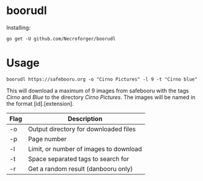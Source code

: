 # boorudl
Installing:

``go get -U github.com/Necroforger/boorudl``

# Usage
``boorudl https://safebooru.org -o "Cirno Pictures" -l 9 -t "Cirno blue"``

This will download a maximum of 9 images from safebooru with the tags *Cirno* and *Blue* to the directory *Cirno Pictures*.
The images will be named in the format [id].[extension].


| Flag | Description                            |
|------|----------------------------------------|
| -o   | Output directory for downloaded files  |
| -p   | Page number                            |
| -l   | Limit, or number of images to download |
| -t   | Space separated tags to search for     |
| -r   | Get a random result (danbooru only)    |
